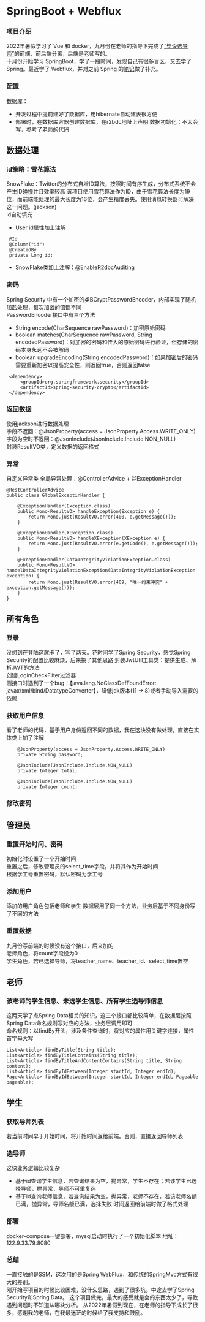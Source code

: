 # SpringBoot + Webflux
### 项目介绍
2022年暑假学习了 Vue 和 docker，九月份在老师的指导下完成了[“毕设选导师”](https://github.com/XinrZhou/vue3-vite-project)的前端，前后端分离，后端是老师写的。  
十月份开始学习 SpringBoot，学了一段时间，发现自己有很多盲区，又去学了 Spring。最近学了 Webflux，并对之前 Spring 的[笔记]((https://github.com/XinrZhou/spring-learning))做了补充。

### 配置
数据库：
  * 开发过程中提前建好了数据库，用hibernate自动建表很方便
  * 部署时，在数据库容器创建数据库，在r2bdc地址上声明
数据初始化：不太会写，参考了老师的代码

## 数据处理
### id策略：雪花算法
SnowFlake：Twitter的分布式自增ID算法，按照时间有序生成，分布式系统不会产生ID碰撞并且效率较高 
该项目使用雪花算法作为ID，由于雪花算法长度为19位，而前端能处理的最大长度为16位，会产生精度丢失。使用消息转换器可解决这一问题。(jackson)  
id自动填充
   * User id属性加上注解
   ``` 
    @Id
    @Column("id")
    @CreatedBy
    private Long id; 
   ```
   * SnowFlake类加上注解：@EnableR2dbcAuditing
### 密码
Spring Security 中有一个加密的类BCryptPasswordEncoder，内部实现了随机加盐处理，每次加密的值都不同  
PasswordEncoder接口中有三个方法
   * String encode(CharSequence rawPassword)：加密原始密码
   * boolean matches(CharSequence rawPassword, String encodedPassword)：对加密的密码和传入的原始密码进行验证，但存储的密码本身永远不会被解码
   * boolean upgradeEncoding(String encodedPassword)：如果加密后的密码需要重新加密以提高安全性，则返回true，否则返回false
   ``` 
    <dependency>
        <groupId>org.springframework.security</groupId>
        <artifactId>spring-security-crypto</artifactId>
    </dependency>  
   ```
### 返回数据
使用jackson进行数据处理  
字段不返回：@JsonProperty(access = JsonProperty.Access.WRITE_ONLY)  
字段为空时不返回：@JsonInclude(JsonInclude.Include.NON_NULL)  
封装ResultVO类，定义数据的返回格式
### 异常
自定义异常类 
全局异常处理：@ControllerAdvice + @ExceptionHandler
``` 
@RestControllerAdvice
public class GlobalExceptinHandler {

    @ExceptionHandler(Exception.class)
    public Mono<ResultVO> handleException(Exception e) {
        return Mono.just(ResultVO.error(400, e.getMessage()));
    }
    
    @ExceptionHandler(XException.class)
    public Mono<ResultVO> handleXException(XException e) {
        return Mono.just(ResultVO.error(e.getCode(), e.getMessage()));
    }
    
    @ExceptionHandler(DataIntegrityViolationException.class)
    public Mono<ResultVO> handelDataIntegrityViolationException(DataIntegrityViolationException exception) {
        return Mono.just(ResultVO.error(409, "唯一约束冲突" + exception.getMessage()));
    }
}
```

## 所有角色
### 登录
没想到在登陆这就卡了，写了两天。花时间学了Spring Security，感觉Spring Security的配置比较麻烦，后来换了其他思路
封装JwtUtil工具类：提供生成、解析JWT的方法  
创建LoginCheckFilter过滤器  
测接口时遇到了一个bug：【java.lang.NoClassDefFoundError: javax/xml/bind/DatatypeConverter】，降低jdk版本(11 -> 8)或者手动导入需要的依赖
### 获取用户信息
看了老师的代码，基于用户身份返回不同的数据，我在这块没有做处理，直接在实体类上加了注解
``` 
    @JsonProperty(access = JsonProperty.Access.WRITE_ONLY)
    private String password;

    @JsonInclude(JsonInclude.Include.NON_NULL)
    private Integer total;

    @JsonInclude(JsonInclude.Include.NON_NULL)
    private Integer count;
```
### 修改密码

## 管理员
### 重置开始时间、密码
初始化时设置了一个开始时间  
重置之后，修改管理员的select_time字段，并将其作为开始时间  
根据学工号重置密码，默认密码为学工号  
### 添加用户
添加的用户角色包括老师和学生
数据层用了同一个方法，业务层基于不同身份写了不同的方法
### 重置数据
九月份写前端的时候没有这个接口，后来加的  
老师角色，将count字段设为0  
学生角色，若已选择导师，将teacher_name、teacher_id、select_time置空

## 老师
### 该老师的学生信息、未选学生信息、所有学生选导师信息
这两天学了点Spring Data相关的知识，这三个接口都比较简单，在数据层按照Spring Data命名规则写对应的方法，业务层调用即可   
命名规则：以findBy开头，涉及条件查询时，将对应的属性用关键字连接，属性首字母大写
``` 
List<Article> findByTitle(String title);
List<Article> findByTitleContains(String title);
List<Article> findByTitleAndContentContains(String title, String content);
List<Article> findByIdBetween(Integer startId, Integer endId);
Page<Article> findByIdBetween(Integer startId, Integer endId, Pageable pageable);
```

## 学生
### 获取导师列表
若当前时间早于开始时间，将开始时间返给前端。否则，直接返回导师列表
### 选导师
这块业务逻辑比较复杂
  * 基于id查询学生信息，若查询结果为空，抛异常，学生不存在；若该学生已选择导师，抛异常，导师不可重复选
  * 基于id查询老师信息，若查询结果为空，抛异常，老师不存在，若该老师名额已满，抛异常，导师名额已满，选择失败
时间返回给前端时做了格式处理

### 部署
docker-compose一键部署，mysql启动时执行了一个初始化脚本
地址：122.9.33.79:8080

### 总结
一直接触的是SSM，这次用的是Spring WebFlux，和传统的SpringMvc方式有很大的差别。  
刚开始写项目的时候比较困难，没什么思路，遇到了很多坑。中途去学了Spring Security和Spring Data。
这个项目做完，最大的感受就是会的东西太少了，导致遇到问题时不知道从哪块分析。
从2022年暑假到现在，在老师的指导下成长了很多，感谢我的老师，在我最迷茫的时候给了我支持和鼓励。



